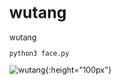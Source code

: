 # wutang
wutang

```
python3 face.py
```

![wutang](https://user-images.githubusercontent.com/490216/34626044-6034f5fe-f218-11e7-8f38-36005d03b0bd.png){:height="100px"}
